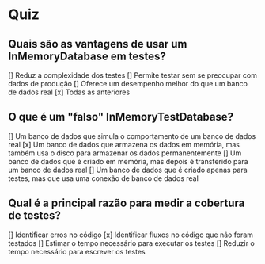 # Quiz

## Quais são as vantagens de usar um InMemoryDatabase em testes?

[] Reduz a complexidade dos testes
[] Permite testar sem se preocupar com dados de produção
[] Oferece um desempenho melhor do que um banco de dados real
[x] Todas as anteriores

## O que é um "falso" InMemoryTestDatabase?

[] Um banco de dados que simula o comportamento de um banco de dados real
[x] Um banco de dados que armazena os dados em memória, mas também usa o disco para armazenar os dados permanentemente
[] Um banco de dados que é criado em memória, mas depois é transferido para um banco de dados real
[] Um banco de dados que é criado apenas para testes, mas que usa uma conexão de banco de dados real

## Qual é a principal razão para medir a cobertura de testes?

[] Identificar erros no código
[x] Identificar fluxos no código que não foram testados
[] Estimar o tempo necessário para executar os testes
[] Reduzir o tempo necessário para escrever os testes